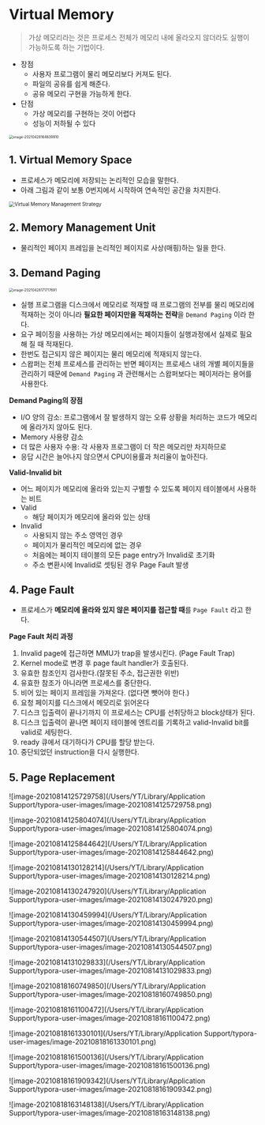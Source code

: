 # Virtual Memory

> 가상 메모리라는 것은 프로세스 전체가 메모리 내에 올라오지 않더라도 실행이 가능하도록 하는 기법이다.

* 장점
  * 사용자 프로그램이 물리 메모리보다 커져도 된다.
  * 파일의 공유를 쉽게 해준다.
  * 공유 메모리 구현을 가능하게 한다.
* 단점
  * 가상 메모리를 구현하는 것이 어렵다
  * 성능이 저하될 수 있다

<img src="/Users/YT/GoogleDrive/dev/TIL2/Computer Science/OS/Virtual Memory/images/image-20210428164639910.png" alt="image-20210428164639910" style="zoom:50%;" />



## 1. Virtual Memory Space

* 프로세스가 메모리에 저장되는 논리적인 모습을 말한다.
* 아래 그림과 같이 보통 0번지에서 시작하여 연속적인 공간을 차지한다.

<img src="/Users/YT/GoogleDrive/dev/TIL2/Computer Science/OS/Virtual Memory/images/space.jpeg" alt="Virtual Memory Management Strategy" style="zoom:70%;" />



## 2. Memory Management Unit

* 물리적인 페이지 프레임을 논리적인 페이지로 사상(매핑)하는 일을 한다.



## 3. Demand Paging

<img src="/Users/YT/GoogleDrive/dev/TIL2/Computer Science/OS/Virtual Memory/images/image-20210428171717691.png" alt="image-20210428171717691" style="zoom:50%;" />

* 실행 프로그램을 디스크에서 메모리로 적재할 때 프로그램의 전부를 물리 메모리에 적재하는 것이 아니라 **필요한 페이지만을 적재하는 전략**을 `Demand Paging` 이라 한다.
* 요구 페이징을 사용하는 가상 메모리에서는 페이지들이 실행과정에서 실제로 필요해 질 때 적재된다.
* 한번도 접근되지 않은 페이지는 물리 메모리에 적재되지 않는다.
* 스왑퍼는 전체 프로세스를 관리하는 반면 페이저는 프로세스 내의 개별 페이지들을 관리하기 때문에 `Demand Paging` 과 관련해서는 스왑퍼보다는 페이저라는 용어를 사용한다.



**Demand Paging의 장점**

* I/O 양의 감소: 프로그램에서 잘 발생하지 않는 오류 상황을 처리하는 코드가 메모리에 올라가지 않아도 된다.
* Memory 사용량 감소
* 더 많은 사용자 수용: 각 사용자 프로그램이 더 작은 메모리만 차지하므로
* 응답 시간은 늘어나지 않으면서 CPU이용률과 처리율이 높아진다.



**Valid-Invalid bit**

* 어느 페이지가 메모리에 올라와 있는지 구별할 수 있도록 페이지 테이블에서 사용하는 비트
* Valid
  * 해당 페이지가 메모리에 올라와 있는 상태
* Invalid
  * 사용되지 않는 주소 영역인 경우
  * 페이지가 물리적인 메모리에 없는 경우
  * 처음에는 페이지 테이블의 모든 page entry가 Invalid로 초기화
  * 주소 변환시에 Invalid로 셋팅된 경우 Page Fault 발생



## 4. Page Fault

* 프로세스가 **메모리에 올라와 있지 않은 페이지를 접근할 때**를 `Page Fault` 라고 한다.



**Page Fault 처리 과정**

1. Invalid page에 접근하면 MMU가 trap을 발생시킨다. (Page Fault Trap)
2. Kernel mode로 변경 후 page fault handler가 호출된다.
3. 유효한 참조인지 검사한다.(잘못된 주소, 접근권한 위반)
4. 유효한 참조가 아니라면 프로세스를 중단한다.
5. 비어 있는 페이지 프레임을 가져온다. (없다면 뺏어야 한다.)
6. 요청 페이지를 디스크에서 메모리로 읽어온다
7. 디스크 입출력이 끝나기까지 이 프로세스는 CPU를 선취당하고 block상태가 된다.
8. 디스크 입출력이 끝나면 페이지 테이블에 엔트리를 기록하고 valid-Invalid bit를 valid로 세팅한다.
9. ready 큐에서 대기하다가 CPU를 할당 받는다.
10. 중단되었던 instruction을 다시 실행한다.



## 5. Page Replacement



![image-20210814125729758](/Users/YT/Library/Application Support/typora-user-images/image-20210814125729758.png)



![image-20210814125804074](/Users/YT/Library/Application Support/typora-user-images/image-20210814125804074.png)



![image-20210814125844642](/Users/YT/Library/Application Support/typora-user-images/image-20210814125844642.png)



![image-20210814130128214](/Users/YT/Library/Application Support/typora-user-images/image-20210814130128214.png)



![image-20210814130247920](/Users/YT/Library/Application Support/typora-user-images/image-20210814130247920.png)



![image-20210814130459994](/Users/YT/Library/Application Support/typora-user-images/image-20210814130459994.png)

![image-20210814130544507](/Users/YT/Library/Application Support/typora-user-images/image-20210814130544507.png)



![image-20210814131029833](/Users/YT/Library/Application Support/typora-user-images/image-20210814131029833.png)



![image-20210818160749850](/Users/YT/Library/Application Support/typora-user-images/image-20210818160749850.png)



![image-20210818161100472](/Users/YT/Library/Application Support/typora-user-images/image-20210818161100472.png)



![image-20210818161330101](/Users/YT/Library/Application Support/typora-user-images/image-20210818161330101.png)



![image-20210818161500136](/Users/YT/Library/Application Support/typora-user-images/image-20210818161500136.png)



![image-20210818161909342](/Users/YT/Library/Application Support/typora-user-images/image-20210818161909342.png)



![image-20210818163148138](/Users/YT/Library/Application Support/typora-user-images/image-20210818163148138.png)
